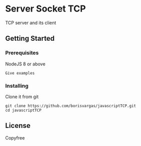 # Server Socket TCP

TCP server and its client

## Getting Started



### Prerequisites

NodeJS 8 or above

```
Give examples
```

### Installing

Clone it from git

```
git clone https://github.com/borisvargas/javascriptTCP.git
cd javascriptTCP

```

## License

Copyfree
